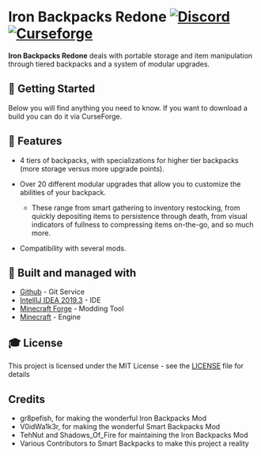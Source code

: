 # Iron Backpacks Redone [![Discord][discordImg]][discordLink] [![Curseforge][curseImg]][curseLink]


**Iron Backpacks Redone** deals with portable storage and item manipulation through tiered backpacks and a system of modular upgrades.  

## 🚀 Getting Started
Below you will find anything you need to know. If you want to download a build you can do it via CurseForge. 

## 📝 Features

- 4 tiers of backpacks, with specializations for higher tier backpacks (more storage versus more upgrade points).

- Over 20 different modular upgrades that allow you to customize the abilities of your backpack.
  - These range from smart gathering to inventory restocking, from quickly depositing items to persistence through death, from visual indicators of fullness to compressing items on-the-go, and so much more. 

- Compatibility with several mods.

## 🚀 Built and managed with 

* [Github](http://www.github.com/) - Git Service
* [IntellIJ IDEA 2019.3](https://www.jetbrains.com/idea/download/) - IDE
* [Minecraft Forge](https://files.minecraftforge.net/) - Modding Tool
* [Minecraft](https://www.minecraft.net/) - Engine


## 🎓 License

This project is licensed under the MIT License - see the [LICENSE](LICENSE) file for details

## Credits

- gr8pefish, for making the wonderful Iron Backpacks Mod
- V0idWa1k3r, for making the wonderful Smart Backpacks Mod
- TehNut and Shadows_Of_Fire for maintaining the Iron Backpacks Mod
- Various Contributors to Smart Backpacks to make this project a reality

[discordImg]: https://img.shields.io/discord/671902942466408478.svg?logo=discord&logoWidth=18&colorB=7289DA&style=for-the-badge
[discordLink]: https://discord.gg/F55qYKm

[curseImg]: http://cf.way2muchnoise.eu/366063.svg?badge_style=for_the_badge

[curseLink]: https://www.curseforge.com/minecraft/mc-mods/iron-backpacks-redone
